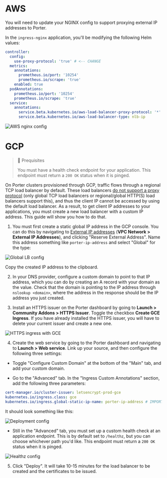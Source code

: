 # AWS

You will need to update your NGINX config to support proxying external IP addresses to Porter.

In the `ingress-nginx` application, you'll be modifying the following Helm values:

```yaml
controller:
  config:
    use-proxy-protocol: 'true' # <-- CHANGE
  metrics:
    annotations:
      prometheus.io/port: '10254'
      prometheus.io/scrape: 'true'
    enabled: true
  podAnnotations:
    prometheus.io/port: '10254'
    prometheus.io/scrape: 'true'
  service:
    annotations:
      service.beta.kubernetes.io/aws-load-balancer-proxy-protocol: '*'  # <-- CHANGE
      service.beta.kubernetes.io/aws-load-balancer-type: nlb-ip
```

![AWS nginx config](https://files.readme.io/26d96cf-Screen_Shot_2021-05-11_at_10.08.32_AM.png "Screen Shot 2021-05-11 at 10.08.32 AM.png")

# GCP 

> 🚧 Prequisites
> 
> You must have a health check endpoint for your application. This endpoint must return a `200 OK` status when it is pinged.

On Porter clusters provisioned through GCP, traffic flows through a regional TCP load balancer by default. These load balancers [do not support a proxy protocol](https://kubernetes.github.io/ingress-nginx/deploy/#gce-gke) (only global TCP load balancers or regional/global HTTP(S) load balancers support this), and thus the client IP cannot be accessed by using the default load balancer. As a result, to get client IP addresses to your applications, you must create a new load balancer with a custom IP address. This guide will show you how to do that. 

1. You must first create a static global IP address in the GCP console. You can do this by navigating to [External IP addresses](https://console.cloud.google.com/networking/addresses/list) (**VPC Network > External IP Addresses**), and clicking "Reserve External Address". Name this address something like `porter-ip-address` and select "Global" for the type:

![Global LB config](https://files.readme.io/5e56940-Screen_Shot_2021-05-10_at_2.25.04_PM.png "Screen Shot 2021-05-10 at 2.25.04 PM.png")

Copy the created IP address to the clipboard. 

2. In your DNS provider, configure a custom domain to point to that IP address, which you can do by creating an A record with your domain as the value. Check that the domain is pointing to the IP address through `nslookup <domain>`, where the address in the response should be the IP address you just created. 

3. Install an HTTPS issuer on the Porter dashboard by going to **Launch > Community Addons > HTTPS Issuer**. Toggle the checkbox **Create GCE Ingress**. If you have already installed the HTTPS issuer, you will have to delete your current issuer and create a new one. 

![HTTPS ingress with GCE](https://files.readme.io/a58e975-Screen_Shot_2021-05-10_at_4.12.27_PM.png "Screen Shot 2021-05-10 at 4.12.27 PM.png")

4. Create the web service by going to the Porter dashboard and navigating to **Launch > Web service**. Link up your source, and then configure the following three settings:

- Toggle "Configure Custom Domain" at the bottom of the "Main" tab, and add your custom domain. 

- Go to the "Advanced" tab. In the "Ingress Custom Annotations" section, add the following three parameters:

```yaml
cert-manager.io/cluster-issuer: letsencrypt-prod-gce
kubernetes.io/ingress.class: gce
kubernetes.io/ingress.global-static-ip-name: porter-ip-address # IMPORTANT: replace this with the name of your static ip address!
```

It should look something like this:

![Deployment config](https://files.readme.io/acdf9c2-Screen_Shot_2021-05-10_at_4.24.01_PM.png "Screen Shot 2021-05-10 at 4.24.01 PM.png")

- Still in the "Advanced" tab, you must set up a custom health check at an application endpoint. This is by default set to `/healthz`, but you can choose whichever path you'd like. This endpoint must return a `200 OK` status when it is pinged. 

![Healthz config](https://files.readme.io/9b5432a-Screen_Shot_2021-05-10_at_4.24.13_PM.png "Screen Shot 2021-05-10 at 4.24.13 PM.png")

5. Click "Deploy". It will take 10-15 minutes for the load balancer to be created and the certificates to be issued.